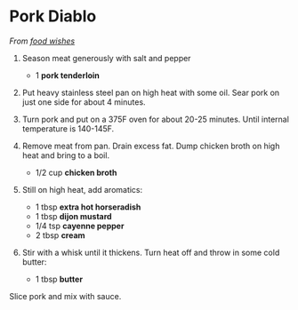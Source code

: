 # Pork Diablo

_From [food wishes](https://www.youtube.com/watch?v=Z8i1xYKevuQ)_

1. Season meat generously with salt and pepper

	- 1 **pork tenderloin**

2. Put heavy stainless steel pan on high heat with some oil. Sear pork on just one side for about 4 minutes.

3. Turn pork and put on a 375F oven for about 20-25 minutes. Until internal temperature is 140-145F.

4. Remove meat from pan. Drain excess fat. Dump chicken broth on high heat and bring to a boil.

	- 1/2 cup **chicken broth**

5. Still on high heat, add aromatics:

	- 1 tbsp **extra hot horseradish**
	- 1 tbsp **dijon mustard**
	- 1/4 tsp **cayenne pepper**
	- 2 tbsp **cream**

6. Stir with a whisk until it thickens. Turn heat off and throw in some cold butter:

	- 1 tbsp **butter**

Slice pork and mix with sauce.
